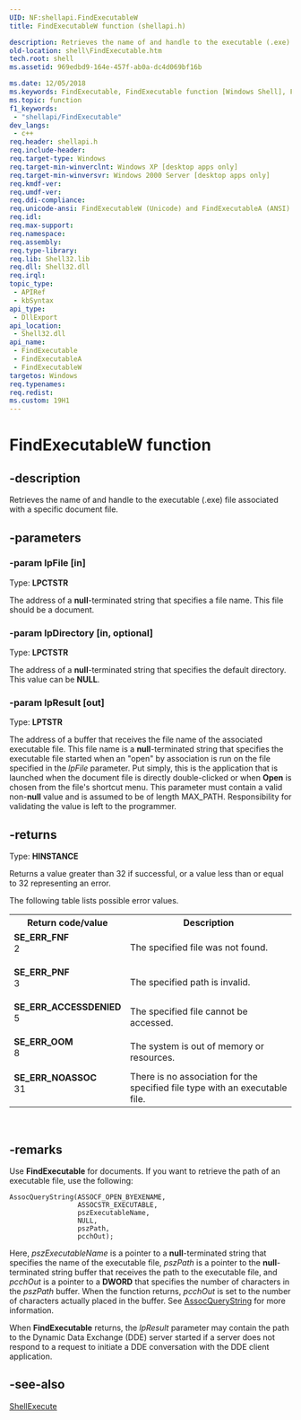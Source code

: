 ```yaml
---
UID: NF:shellapi.FindExecutableW
title: FindExecutableW function (shellapi.h)

description: Retrieves the name of and handle to the executable (.exe) file associated with a specific document file.
old-location: shell\FindExecutable.htm
tech.root: shell
ms.assetid: 969edbd9-164e-457f-ab0a-dc4d069bf16b

ms.date: 12/05/2018
ms.keywords: FindExecutable, FindExecutable function [Windows Shell], FindExecutableA, FindExecutableW, _win32_FindExecutable, shell.FindExecutable, shellapi/FindExecutable, shellapi/FindExecutableA, shellapi/FindExecutableW
ms.topic: function
f1_keywords: 
 - "shellapi/FindExecutable"
dev_langs:
 - c++
req.header: shellapi.h
req.include-header: 
req.target-type: Windows
req.target-min-winverclnt: Windows XP [desktop apps only]
req.target-min-winversvr: Windows 2000 Server [desktop apps only]
req.kmdf-ver: 
req.umdf-ver: 
req.ddi-compliance: 
req.unicode-ansi: FindExecutableW (Unicode) and FindExecutableA (ANSI)
req.idl: 
req.max-support: 
req.namespace: 
req.assembly: 
req.type-library: 
req.lib: Shell32.lib
req.dll: Shell32.dll
req.irql: 
topic_type:
 - APIRef
 - kbSyntax
api_type:
 - DllExport
api_location:
 - Shell32.dll
api_name:
 - FindExecutable
 - FindExecutableA
 - FindExecutableW
targetos: Windows
req.typenames: 
req.redist: 
ms.custom: 19H1
---
```


# FindExecutableW function


## -description


Retrieves the name of and handle to the executable (.exe) file associated with a specific document file.


## -parameters




### -param lpFile [in]

Type: <b>LPCTSTR</b>

The address of a <b>null</b>-terminated string that specifies a file name. This file should be a document.


### -param lpDirectory [in, optional]

Type: <b>LPCTSTR</b>

The address of a <b>null</b>-terminated string that specifies the default directory. This value can be <b>NULL</b>.


### -param lpResult [out]

Type: <b>LPTSTR</b>

The address of a buffer that receives the file name of the associated executable file. This file name is a <b>null</b>-terminated string that specifies the executable file started when an "open" by association is run on the file specified in the <i>lpFile</i> parameter. Put simply, this is the application that is launched when the document file is directly double-clicked or when <b>Open</b> is chosen from the file's shortcut menu. This parameter must contain a valid non-<b>null</b> value and is assumed to be of length MAX_PATH. Responsibility for validating the value is left to the programmer.


## -returns



Type: <b>HINSTANCE</b>

Returns a value greater than 32 if successful, or a value less than or equal to 32 representing an error.
					
                    

The following table lists possible error values.

<table>
<tr>
<th>Return code/value</th>
<th>Description</th>
</tr>
<tr>
<td width="40%">
<dl>
<dt><b>SE_ERR_FNF</b></dt>
<dt>2</dt>
</dl>
</td>
<td width="60%">
The specified file was not found.

</td>
</tr>
<tr>
<td width="40%">
<dl>
<dt><b>SE_ERR_PNF</b></dt>
<dt>3</dt>
</dl>
</td>
<td width="60%">
The specified path is invalid.

</td>
</tr>
<tr>
<td width="40%">
<dl>
<dt><b>SE_ERR_ACCESSDENIED</b></dt>
<dt>5</dt>
</dl>
</td>
<td width="60%">
The specified file cannot be accessed.

</td>
</tr>
<tr>
<td width="40%">
<dl>
<dt><b>SE_ERR_OOM</b></dt>
<dt>8</dt>
</dl>
</td>
<td width="60%">
The system is out of memory or resources.

</td>
</tr>
<tr>
<td width="40%">
<dl>
<dt><b>SE_ERR_NOASSOC</b></dt>
<dt>31</dt>
</dl>
</td>
<td width="60%">
There is no association for the specified file type with an executable file.

</td>
</tr>
</table>
 




## -remarks



Use <b>FindExecutable</b> for documents. If you want to retrieve the path of an executable file, use the following:

				


```
AssocQueryString(ASSOCF_OPEN_BYEXENAME,
                 ASSOCSTR_EXECUTABLE,
                 pszExecutableName,
                 NULL,
                 pszPath,
                 pcchOut);
```


Here, <i>pszExecutableName</i> is a pointer to a <b>null</b>-terminated string that specifies the name of the executable file, <i>pszPath</i> is a pointer to the <b>null</b>-terminated string buffer that receives the path to the executable file, and <i>pcchOut</i> is a pointer to a <b>DWORD</b> that specifies the number of characters in the <i>pszPath</i> buffer. When the function returns, <i>pcchOut</i> is set to the number of characters actually placed in the buffer. See <a href="https://docs.microsoft.com/windows/desktop/api/shlwapi/nf-shlwapi-assocquerystringa">AssocQueryString</a> for more information.

When <b>FindExecutable</b> returns, the <i>lpResult</i> parameter may contain the path to the Dynamic Data Exchange (DDE) server started if a server does not respond to a request to initiate a DDE conversation with the DDE client application.




## -see-also




<a href="https://docs.microsoft.com/windows/desktop/api/shellapi/nf-shellapi-shellexecutea">ShellExecute</a>
 

 

